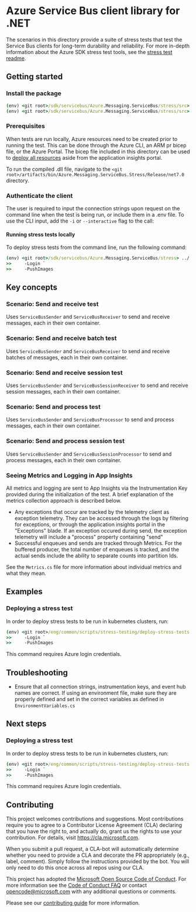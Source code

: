 # Azure Service Bus client library for .NET

The scenarios in this directory provide a suite of stress tests that test the Service Bus clients for long-term durability and reliability. For more in-depth information about the Azure SDK stress test tools, see the [stress test readme](https://github.com/Azure/azure-sdk-tools/blob/main/tools/stress-cluster/chaos/README.md).

## Getting started

### Install the package

```cmd
(env) <git root>/sdk/servicebus/Azure.Messaging.ServiceBus/stress/src> dotnet clean
(env) <git root>/sdk/servicebus/Azure.Messaging.ServiceBus/stress/src> dotnet publish
```

### Prerequisites

When tests are run locally, Azure resources need to be created prior to running the test. This can be done through the Azure CLI, an ARM pr bicep file, or the Azure Portal. The bicep file included in this directory can be used to [deploy all resources](https://learn.microsoft.com/azure/azure-resource-manager/bicep/deploy-to-resource-group?tabs=azure-cli) aside from the application insights portal.

To run the compiled .dll file, navigate to the `<git root>/artifacts/bin/Azure.Messaging.ServiceBus.Stress/Release/net7.0` directory.

### Authenticate the client

The user is required to input the connection strings upon request on the command line when the test is being run, or include them in a .env file. To use the CLI input, add the `-i` or `--interactive` flag to the call:

#### Running stress tests locally

To deploy stress tests from the command line, run the following command:
```cmd
(env) <git root>/sdk/servicebus/Azure.Messaging.ServiceBus/stress> ../../../../eng/common/scripts/stress-testing/deploy-stress-tests.ps1 `
>>     -Login `
>>     -PushImages
```

## Key concepts

### Scenario: Send and receive test
Uses `ServiceBusSender` and `ServiceBusReceiver` to send and receive messages, each in their own container.

### Scenario: Send and receive batch test
Uses `ServiceBusSender` and `ServiceBusReceiver` to send and receive batches of messages, each in their own container.

### Scenario: Send and receive session test
Uses `ServiceBusSender` and `ServiceBusSessionReceiver` to send and receive session messages, each in their own container.

### Scenario: Send and process test
Uses `ServiceBusSender` and `ServiceBusProcessor` to send and process messages, each in their own container.

### Scenario: Send and process session test
Uses `ServiceBusSender` and `ServiceBusSessionProcessor` to send and process messages, each in their own container.

### Seeing Metrics and Logging in App Insights
All metrics and logging are sent to App Insights via the Instrumentation Key provided during the initialization of the test. A brief explanation of the metrics collection approach is described below.
- Any exceptions that occur are tracked by the telemetry client as exception telemetry. They can be accessed through the logs by filtering for exceptions, or through the application insights portal in the "Exceptions" blade. If an exception occured during send, the exception telemetry will include a "process" property containing "send"
- Successful enqueues and sends are tracked through Metrics. For the buffered producer, the total number of enqueues is tracked, and the actual sends include the ability to separate counts into partition Ids.

See the `Metrics.cs` file for more information about individual metrics and what they mean.

## Examples

### Deploying a stress test
In order to deploy stress tests to be run in kubernetes clusters, run:
```cmd
(env) <git root>/eng/common/scripts/stress-testing/deploy-stress-tests.ps1 `
>>     -Login `
>>     -PushImages
```
This command requires Azure login credentials.

## Troubleshooting

- Ensure that all connection strings, instrumentation keys, and event hub names are correct. If using an environment file, make sure they are properly defined and set in the correct variables as defined in `EnvironmentVariables.cs`

## Next steps

### Deploying a stress test
In order to deploy stress tests to be run in kubernetes clusters, run:
```cmd
(env) <git root>/eng/common/scripts/stress-testing/deploy-stress-tests.ps1 `
>>     -Login `
>>     -PushImages
```
This command requires Azure login credentials.

## Contributing

This project welcomes contributions and suggestions.  Most contributions require you to agree to a Contributor License Agreement (CLA) declaring that you have the right to, and actually do, grant us the rights to use your contribution. For details, visit https://cla.microsoft.com.

When you submit a pull request, a CLA-bot will automatically determine whether you need to provide a CLA and decorate the PR appropriately (e.g., label, comment). Simply follow the instructions provided by the bot. You will only need to do this once across all repos using our CLA.

This project has adopted the [Microsoft Open Source Code of Conduct](https://opensource.microsoft.com/codeofconduct/). For more information see the [Code of Conduct FAQ](https://opensource.microsoft.com/codeofconduct/faq/) or contact [opencode@microsoft.com](mailto:opencode@microsoft.com) with any additional questions or comments.

Please see our [contributing guide](https://github.com/Azure/azure-sdk-for-net/blob/main/sdk/eventhub/Azure.Messaging.EventHubs/CONTRIBUTING.md) for more information.
